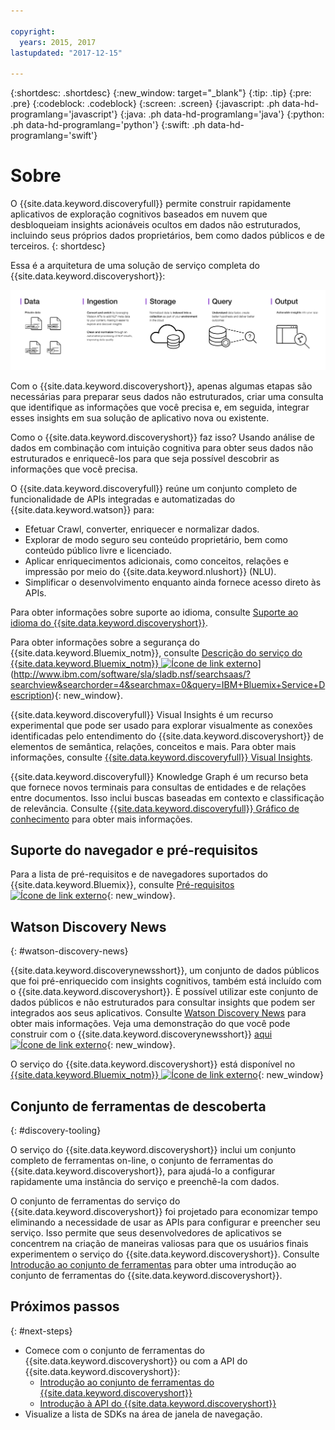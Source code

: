 ```yaml
---

copyright:
  years: 2015, 2017
lastupdated: "2017-12-15"

---
```


{:shortdesc: .shortdesc}
{:new_window: target="_blank"}
{:tip: .tip}
{:pre: .pre}
{:codeblock: .codeblock}
{:screen: .screen}
{:javascript: .ph data-hd-programlang='javascript'}
{:java: .ph data-hd-programlang='java'}
{:python: .ph data-hd-programlang='python'}
{:swift: .ph data-hd-programlang='swift'}

# Sobre

O {{site.data.keyword.discoveryfull}} permite construir rapidamente aplicativos de
exploração cognitivos baseados em nuvem que desbloqueiam insights acionáveis ocultos em dados não estruturados,
incluindo seus próprios dados proprietários, bem como dados públicos e de terceiros.
{: shortdesc}

Essa é a arquitetura de uma solução de serviço completa do {{site.data.keyword.discoveryshort}}:

![Diagrama da arquitetura do Discovery](images/discovery-flow.png)

Com o {{site.data.keyword.discoveryshort}}, apenas algumas etapas são necessárias para preparar
seus dados não estruturados, criar uma consulta que identifique as informações que você precisa e, em seguida, integrar
esses insights em sua solução de aplicativo nova ou existente.

Como o {{site.data.keyword.discoveryshort}} faz isso? Usando análise de dados em combinação com
intuição cognitiva para obter seus dados não estruturados e enriquecê-los para que seja possível descobrir as
informações que você precisa.

O {{site.data.keyword.discoveryfull}} reúne um conjunto completo de funcionalidade de APIs
integradas e automatizadas do {{site.data.keyword.watson}} para:

- Efetuar Crawl, converter, enriquecer e normalizar dados.
- Explorar de modo seguro seu conteúdo proprietário, bem como conteúdo público livre e
licenciado.
- Aplicar enriquecimentos adicionais, como conceitos, relações e impressão por meio
do {{site.data.keyword.nlushort}} (NLU).
- Simplificar o desenvolvimento enquanto ainda fornece acesso direto às APIs.

Para obter informações sobre suporte ao idioma, consulte [Suporte ao idioma do {{site.data.keyword.discoveryshort}}](/docs/services/discovery/language-support.html).

Para obter informações sobre a segurança do {{site.data.keyword.Bluemix_notm}}, consulte [Descrição do serviço do {{site.data.keyword.Bluemix_notm}} ![Ícone de link externo](../../icons/launch-glyph.svg "Ícone de link externo")](../../icons/launch-glyph.svg "Ícone de link externo")](http://www.ibm.com/software/sla/sladb.nsf/searchsaas/?searchview&searchorder=4&searchmax=0&query=IBM+Bluemix+Service+Description){: new_window}.

{{site.data.keyword.discoveryfull}} Visual Insights é um recurso experimental que pode ser usado para explorar visualmente as conexões identificadas pelo entendimento do {{site.data.keyword.discoveryshort}} de elementos de semântica, relações, conceitos e mais. Para obter mais informações, consulte [{{site.data.keyword.discoveryfull}} Visual Insights](/docs/services/discovery/visual-insights.html).

{{site.data.keyword.discoveryfull}} Knowledge Graph é um recurso beta que fornece novos terminais para consultas de entidades e de relações entre documentos. Isso inclui buscas baseadas em contexto e classificação de relevância. Consulte [{{site.data.keyword.discoveryfull}} Gráfico de conhecimento](/docs/services/discovery/building-kg.html) para obter mais informações.

## Suporte do navegador e pré-requisitos

Para a lista de pré-requisitos e de navegadores suportados do {{site.data.keyword.Bluemix}}, consulte [Pré-requisitos ![Ícone de link externo](../../icons/launch-glyph.svg "Ícone de link externo")](https://console.bluemix.net/docs/overview/prereqs.html#prereqs){: new_window}.

## Watson Discovery News
{: #watson-discovery-news}

{{site.data.keyword.discoverynewsshort}}, um conjunto de dados públicos que foi pré-enriquecido com insights cognitivos, também está incluído com o {{site.data.keyword.discoveryshort}}. É possível utilizar este conjunto de dados públicos e não estruturados para consultar insights que podem ser integrados aos seus aplicativos. Consulte [Watson Discovery News](/docs/services/discovery/watson-discovery-news.html#watson-discovery-news) para obter mais informações. Veja uma demonstração do que você pode construir com o {{site.data.keyword.discoverynewsshort}} [aqui ![Ícone de link externo](../../icons/launch-glyph.svg "Ícone de link externo")](https://discovery-news-demo.mybluemix.net/){: new_window}.

O serviço do {{site.data.keyword.discoveryshort}} está disponível no
[{{site.data.keyword.Bluemix_notm}}
![Ícone de link externo](../../icons/launch-glyph.svg "Ícone de link externo")](https://console.ng.bluemix.net/catalog/services/discovery/){: new_window}

## Conjunto de ferramentas de descoberta
{: #discovery-tooling}

O serviço do {{site.data.keyword.discoveryshort}} inclui um conjunto completo de ferramentas on-line, o conjunto de ferramentas do {{site.data.keyword.discoveryshort}}, para ajudá-lo a configurar rapidamente uma instância do serviço e preenchê-la com dados.

O conjunto de ferramentas do serviço do {{site.data.keyword.discoveryshort}} foi projetado para economizar tempo eliminando a necessidade de usar as APIs para configurar e preencher seu serviço. Isso permite que seus desenvolvedores de aplicativos se concentrem na criação de maneiras valiosas para que os usuários finais experimentem o serviço do {{site.data.keyword.discoveryshort}}. Consulte [Introdução ao conjunto de ferramentas](/docs/services/discovery/getting-started-tool.html) para obter uma introdução ao conjunto de ferramentas do {{site.data.keyword.discoveryshort}}.


## Próximos passos
{: #next-steps}

- Comece com o conjunto de ferramentas do {{site.data.keyword.discoveryshort}} ou com a API do {{site.data.keyword.discoveryshort}}:
    - [Introdução ao conjunto de ferramentas do {{site.data.keyword.discoveryshort}}](/docs/services/discovery/getting-started-tool.html)
    - [Introdução à API do {{site.data.keyword.discoveryshort}}](/docs/services/discovery/getting-started.html)
- Visualize a lista de SDKs na área de janela de navegação.
